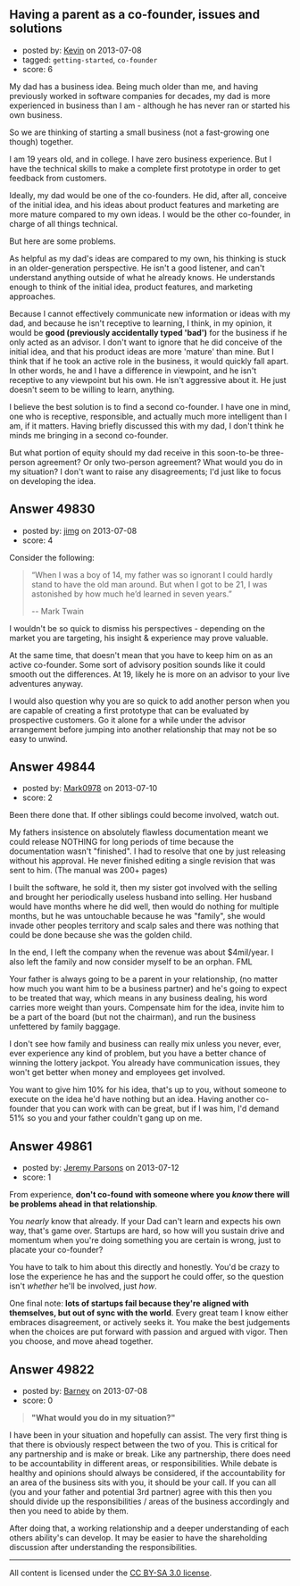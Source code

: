 ## Having a parent as a co-founder, issues and solutions

- posted by: [Kevin](https://stackexchange.com/users/-1/26930-kevin) on 2013-07-08
- tagged: `getting-started`, `co-founder`
- score: 6

My dad has a business idea. Being much older than me, and having previously worked in software companies for decades, my dad is more experienced in business than I am - although he has never ran or started his own business.

So we are thinking of starting a small business (not a fast-growing one though) together. 

I am 19 years old, and in college. I have zero business experience. But I have the technical skills to make a complete first prototype in order to get feedback from customers. 

Ideally, my dad would be one of the co-founders. He did, after all, conceive of the initial idea, and his ideas about product features and marketing are more mature compared to my own ideas. I would be the other co-founder, in charge of all things technical. 

But here are some problems.

As helpful as my dad's ideas are compared to my own, his thinking is stuck in an older-generation perspective. He isn't a good listener, and can't understand anything outside of what he already knows. He understands enough to think of the initial idea, product features, and marketing approaches.

Because I cannot effectively communicate new information or ideas with my dad, and because he isn't receptive to learning, I think, in my opinion, it would be **good (previously accidentally typed 'bad')** for the business if he only acted as an advisor. I don't want to ignore that he did conceive of the initial idea, and that his product ideas are more 'mature' than mine. But I think that if he took an active role in the business, it would quickly fall apart. In other words, he and I have a difference in viewpoint, and he isn't receptive to any viewpoint but his own. He isn't aggressive about it. He just doesn't seem to be willing to learn, anything.

I believe the best solution is to find a second co-founder. I have one in mind, one who is receptive, responsible, and actually much more intelligent than I am, if it matters. Having briefly discussed this with my dad, I don't think he minds me bringing in a second co-founder.

But what portion of equity should my dad receive in this soon-to-be three-person agreement? Or only two-person agreement? What would you do in my situation? I don't want to raise any disagreements; I'd just like to focus on developing the idea. 


## Answer 49830

- posted by: [jimg](https://stackexchange.com/users/-1/2380-jimg) on 2013-07-08
- score: 4

Consider the following:

> “When I was a boy of 14, my father was so ignorant I could hardly
> stand to have the old man around. But when I got to be 21, I was
> astonished by how much he’d learned in seven years.”
>
> -- Mark Twain

I wouldn't be so quick to dismiss his perspectives - depending on the market you are targeting, his insight & experience may prove valuable.

At the same time, that doesn't mean that you have to keep him on as an active co-founder. Some sort of advisory position sounds like it could smooth out the differences.  At 19, likely he is more on an advisor to your live adventures anyway. 

I would also question why you are so quick to add another person when you are capable of creating a first prototype that can be evaluated by prospective customers. Go it alone for a while under the advisor arrangement before jumping into another relationship that may not be so easy to unwind. 


## Answer 49844

- posted by: [Mark0978](https://stackexchange.com/users/-1/10006-mark0978) on 2013-07-10
- score: 2

Been there done that.  If other siblings could become involved, watch out.

My fathers insistence on absolutely flawless documentation meant we could release NOTHING for long periods of time because the documentation wasn't "finished".  I had to resolve that one by just releasing without his approval.  He never finished editing a single revision that was sent to him.  (The manual was 200+ pages)

I built the software, he sold it, then my sister got involved with the selling and brought her periodically useless husband into selling.  Her husband would have months where he did well, then would do nothing for multiple months, but he was untouchable because he was "family", she would invade other peoples territory and scalp sales and there was nothing that could be done because she was the golden child.

In the end, I left the company when the revenue was about $4mil/year.  I also left the family and now consider myself to be an orphan.  FML

Your father is always going to be a parent in your relationship, (no matter how much you want him to be a business partner) and he's going to expect to be treated that way, which means in any business dealing, his word carries more weight than yours.  Compensate him for the idea, invite him to be a part of the board (but not the chairman), and run the business unfettered by family baggage.

I don't see how family and business can really mix unless you never, ever, ever experience any kind of problem, but you have a better chance of winning the lottery jackpot.  You already have communication issues, they won't get better when money and employees get involved.

You want to give him 10% for his idea, that's up to you, without someone to execute on the idea he'd have nothing but an idea.  Having another co-founder that you can work with can be great, but if I was him, I'd demand 51% so you and your father couldn't gang up on me.



## Answer 49861

- posted by: [Jeremy Parsons](https://stackexchange.com/users/-1/4291-jeremy-parsons) on 2013-07-12
- score: 1

From experience, **don't co-found with someone where you *know* there will be problems ahead in that relationship**.

You *nearly* know that already. If your Dad can't learn and expects his own way, that's game over. Startups are hard, so how will you sustain drive and momentum when you're doing something you are certain is wrong, just to placate your co-founder?

You have to talk to him about this directly and honestly. You'd be crazy to lose the experience he has and the support he could offer, so the question isn't *whether* he'll be involved, just *how*.

One final note: **lots of startups fail because they're aligned with themselves, but out of sync with the world**. Every great team I know either embraces disagreement, or actively seeks it. You make the best judgements when the choices are put forward with passion and argued with vigor. Then you choose, and move ahead together. 


## Answer 49822

- posted by: [Barney](https://stackexchange.com/users/-1/26936-barney) on 2013-07-08
- score: 0

> **"What would you do in my situation?"**

I have been in your situation and hopefully can assist. The very first thing is that there is obviously respect between the two of you. This is critical for any partnership and is make or break. Like any partnership, there does need to be accountability in different areas, or responsibilities. While debate is healthy and opinions should always be considered, if the accountability for an area of the business sits with you, it should be your call. If you can all (you and your father and potential 3rd partner) agree with this then you should divide up the responsibilities / areas of the business accordingly and then you need to abide by them. 

After doing that, a working relationship and a deeper understanding of each others ability's can develop. It may be easier to have the shareholding discussion after understanding the responsibilities.



---

All content is licensed under the [CC BY-SA 3.0 license](https://creativecommons.org/licenses/by-sa/3.0/).
